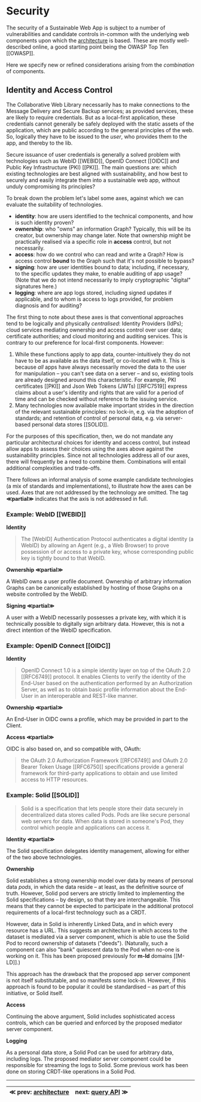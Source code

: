 # Security

The security of a Sustainable Web App is subject to a number of vulnerabilities and candidate controls in-common with the underlying web components upon which the [architecture](#reference-architecture) is based. These are mostly well-described online, a good starting point being the OWASP Top Ten [[OWASP]].

Here we specify new or refined considerations arising from the _combination_ of components.

## Identity and Access Control

The Collaborative Web Library necessarily has to make connections to the Message Delivery and Secure Backup services; as provided services, these are likely to require credentials. But as a local-first application, these credentials cannot generally be safely deployed with the static assets of the application, which are public according to the general principles of the web. So, logically they have to be issued to the _user_, who provides them to the app, and thereby to the lib.

Secure issuance of user credentials is generally a solved problem with technologies such as WebID [[WEBID]], OpenID Connect [[OIDC]] and Public Key Infrastructure (PKI) [[PKI]]. The main questions are: which existing technologies are best aligned with sustainability, and how best to securely and easily integrate them into a sustainable web app, without unduly compromising its principles?

To break down the problem let's label some axes, against which we can evaluate the suitability of technologies.

- **identity**: how are users identified to the technical components, and how is such identity proven?
- **ownership**: who "owns" an information Graph? Typically, this will be its creator, but ownership may change later. Note that ownership might be practically realised via a specific role in **access** control, but not necessarily.
- **access**: how do we control who can read and write a Graph? How is access control **bound** to the Graph such that it's not possible to bypass?
- **signing**: how are user identities bound to data; including, if necessary, to the specific updates they make, to enable auditing of app usage? (Note that we do not intend necessarily to imply cryptographic "digital" signatures here.)
- **logging**: where are app logs stored, including signed updates if applicable, and to whom is access to logs provided, for problem diagnosis and for auditing?

The first thing to note about these axes is that conventional approaches tend to be logically and physically _centralised_: Identity Providers (IdPs); cloud services mediating ownership and access control over user data; certificate authorities; and cloud monitoring and auditing services. This is contrary to our preference for local-first components. However:
1. While these functions apply to app data, counter-intuitively they do not have to be as available as the data itself, or co-located with it. This is because _all_ apps have always necessarily moved the data to the user for manipulation – you can't see data on a server – and so, existing tools are already designed around this characteristic. For example, PKI certificates [[PKI]] and Json Web Tokens (JWTs) [[RFC7519]] express claims about a user's identity and rights that are valid for a period of time and can be checked without reference to the issuing service.
2. Many technologies now available make important strides in the direction of the relevant sustainable principles: no lock-in, e.g. via the adoption of standards; and retention of control of personal data, e.g. via server-based personal data stores [[SOLID]].

For the purposes of this specification, then, we do not mandate any particular architectural choices for identity and access control, but instead allow apps to assess their choices using the axes above against the sustainability principles. Since not all technologies address all of our axes, there will frequently be a need to combine them. Combinations will entail additional complexities and trade-offs.

There follows an informal analysis of some example candidate technologies (a mix of standards and implementations), to illustrate how the axes can be used. Axes that are not addressed by the technology are omitted. The tag **≪partial≫** indicates that the axis is not addressed in full.

### Example: WebID [[WEBID]]

**Identity**

> The [WebID] Authentication Protocol authenticates a digital identity (a WebID) by allowing an Agent (e.g., a Web Browser) to prove possession of or access to a private key, whose corresponding public key is tightly bound to that WebID.

**Ownership ≪partial≫**

A WebID owns a user profile document. Ownership of arbitrary information Graphs can be canonically established by hosting of those Graphs on a website controlled by the WebID.

**Signing ≪partial≫**

A user with a WebID necessarily possesses a private key, with which it is technically possible to digitally sign arbitrary data. However, this is not a direct intention of the WebID specification.

### Example: OpenID Connect [[OIDC]]

**Identity**

> OpenID Connect 1.0 is a simple identity layer on top of the OAuth 2.0 [[RFC6749]] protocol. It enables Clients to verify the identity of the End-User based on the authentication performed by an Authorization Server, as well as to obtain basic profile information about the End-User in an interoperable and REST-like manner.

**Ownership ≪partial≫**

An End-User in OIDC owns a profile, which may be provided in part to the Client. 

**Access ≪partial≫**

OIDC is also based on, and so compatible with, OAuth:

> the OAuth 2.0 Authorization Framework [[RFC6749]] and OAuth 2.0 Bearer Token Usage [[RFC6750]] specifications provide a general framework for third-party applications to obtain and use limited access to HTTP resources.

### Example: Solid [[SOLID]]

> Solid is a specification that lets people store their data securely in decentralized data stores called Pods. Pods are like secure personal web servers for data. When data is stored in someone's Pod, they control which people and applications can access it.

**Identity ≪partial≫**

The Solid specification delegates identity management, allowing for either of the two above technologies.

**Ownership**

Solid establishes a strong ownership model over data by means of personal data _pods_, in which the data reside – at least, as the definitive source of truth. However, Solid pod servers are strictly limited to implementing the Solid specifications – by design, so that they are interchangeable. This means that they cannot be expected to participate in the additional protocol requirements of a local-first technology such as a CRDT.

However, data in Solid is inherently Linked Data, and in which every resource has a URL. This suggests an architecture in which access to the dataset is mediated via a server component, which is able to use the Solid Pod to record ownership of datasets ("deeds"). (Naturally, such a component can also "bank" quiescent data to the Pod when no-one is working on it. This has been proposed previously for **m-ld** domains [[M-LD]].)

This approach has the drawback that the proposed app server component is not itself substitutable, and so manifests some lock-in. However, if this approach is found to be popular it could be standardised – as part of this initiative, or Solid itself.

**Access**

Continuing the above argument, Solid includes sophisticated access controls, which can be queried and enforced by the proposed mediator server component.

**Logging**

As a personal data store, a Solid Pod can be used for arbitrary data, including logs. The proposed mediator server component could be responsible for streaming the logs to Solid. Some previous work has been done on storing CRDT-like operations in a Solid Pod.

<div class="remove">

---

| ≪ prev: [architecture](architecture.md) | next: [query API](xql.md) ≫ |
|-----------------------------------------|-----------------------------|

</div>